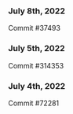 ### July 8th, 2022

Commit #37493

### July 5th, 2022

Commit #314353


### July 4th, 2022

Commit #72281
